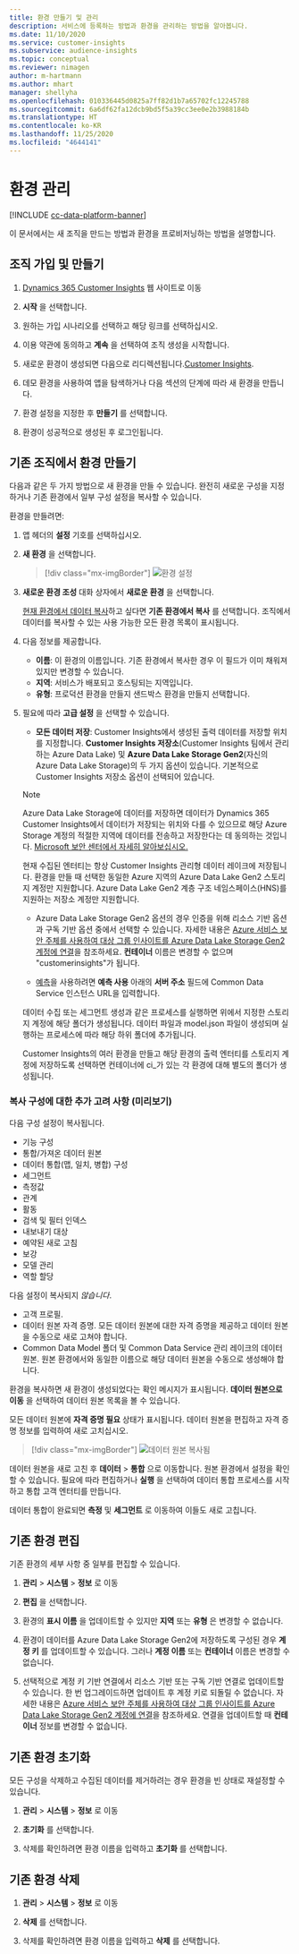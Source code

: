 ```yaml
---
title: 환경 만들기 및 관리
description: 서비스에 등록하는 방법과 환경을 관리하는 방법을 알아봅니다.
ms.date: 11/10/2020
ms.service: customer-insights
ms.subservice: audience-insights
ms.topic: conceptual
ms.reviewer: nimagen
author: m-hartmann
ms.author: mhart
manager: shellyha
ms.openlocfilehash: 010336445d0825a7ff82d1b7a65702fc12245788
ms.sourcegitcommit: 6a6df62fa12dcb9bd5f5a39cc3ee0e2b3988184b
ms.translationtype: HT
ms.contentlocale: ko-KR
ms.lasthandoff: 11/25/2020
ms.locfileid: "4644141"
---
```

# <a name="manage-environments"></a>환경 관리

[!INCLUDE [cc-data-platform-banner](../includes/cc-data-platform-banner.md)]

이 문서에서는 새 조직을 만드는 방법과 환경을 프로비저닝하는 방법을 설명합니다.

## <a name="sign-up-and-create-an-organization"></a>조직 가입 및 만들기

1. [Dynamics 365 Customer Insights](https://dynamics.microsoft.com/ai/customer-insights/) 웹 사이트로 이동

2. **시작** 을 선택합니다.

3. 원하는 가입 시나리오를 선택하고 해당 링크를 선택하십시오.

4. 이용 약관에 동의하고 **계속** 을 선택하여 조직 생성을 시작합니다.

5. 새로운 환경이 생성되면 다음으로 리디렉션됩니다.[Customer Insights](https://home.ci.ai.dynamics.com).

6. 데모 환경을 사용하여 앱을 탐색하거나 다음 섹션의 단계에 따라 새 환경을 만듭니다.

7. 환경 설정을 지정한 후 **만들기** 를 선택합니다.

8. 환경이 성공적으로 생성된 후 로그인됩니다.

## <a name="create-an-environment-in-an-existing-organization"></a>기존 조직에서 환경 만들기

다음과 같은 두 가지 방법으로 새 환경을 만들 수 있습니다. 완전히 새로운 구성을 지정하거나 기존 환경에서 일부 구성 설정을 복사할 수 있습니다.

환경을 만들려면:

1. 앱 헤더의 **설정** 기호를 선택하십시오.

1. **새 환경** 을 선택합니다.

   > [!div class="mx-imgBorder"]
   > ![환경 설정](media/environment-settings-dialog.png)

1. **새로운 환경 조성** 대화 상자에서 **새로운 환경** 을 선택합니다.

   [현재 환경에서 데이터 복사](#additional-considerations-for-copy-configuration-preview)하고 싶다면 **기존 환경에서 복사** 를 선택합니다. 조직에서 데이터를 복사할 수 있는 사용 가능한 모든 환경 목록이 표시됩니다.

1. 다음 정보를 제공합니다.
   - **이름**: 이 환경의 이름입니다. 기존 환경에서 복사한 경우 이 필드가 이미 채워져 있지만 변경할 수 있습니다.
   - **지역**: 서비스가 배포되고 호스팅되는 지역입니다.
   - **유형**: 프로덕션 환경을 만들지 샌드박스 환경을 만들지 선택합니다.

2. 필요에 따라 **고급 설정** 을 선택할 수 있습니다.

   - **모든 데이터 저장**: Customer Insights에서 생성된 출력 데이터를 저장할 위치를 지정합니다. **Customer Insights 저장소**(Customer Insights 팀에서 관리하는 Azure Data Lake) 및 **Azure Data Lake Storage Gen2**(자신의 Azure Data Lake Storage)의 두 가지 옵션이 있습니다. 기본적으로 Customer Insights 저장소 옵션이 선택되어 있습니다.

   > [!NOTE]
   > Azure Data Lake Storage에 데이터를 저장하면 데이터가 Dynamics 365 Customer Insights에서 데이터가 저장되는 위치와 다를 수 있으므로 해당 Azure Storage 계정의 적절한 지역에 데이터를 전송하고 저장한다는 데 동의하는 것입니다. [Microsoft 보안 센터에서 자세히 알아보십시오.](https://www.microsoft.com/trust-center)
   >
   > 현재 수집된 엔터티는 항상 Customer Insights 관리형 데이터 레이크에 저장됩니다.
   > 환경을 만들 때 선택한 동일한 Azure 지역의 Azure Data Lake Gen2 스토리지 계정만 지원합니다.
   > Azure Data Lake Gen2 계층 구조 네임스페이스(HNS)를 지원하는 저장소 계정만 지원합니다.

   - Azure Data Lake Storage Gen2 옵션의 경우 인증을 위해 리소스 기반 옵션과 구독 기반 옵션 중에서 선택할 수 있습니다. 자세한 내용은 [Azure 서비스 보안 주체를 사용하여 대상 그룹 인사이트를 Azure Data Lake Storage Gen2 계정에 연결](connect-service-principal.md)을 참조하세요. **컨테이너** 이름은 변경할 수 없으며 "customerinsights"가 됩니다.
   
   - [예측](predictions.md)을 사용하려면 **예측 사용** 아래의 **서버 주소** 필드에 Common Data Service 인스턴스 URL을 입력합니다.

   데이터 수집 또는 세그먼트 생성과 같은 프로세스를 실행하면 위에서 지정한 스토리지 계정에 해당 폴더가 생성됩니다. 데이터 파일과 model.json 파일이 생성되며 실행하는 프로세스에 따라 해당 하위 폴더에 추가됩니다.

   Customer Insights의 여러 환경을 만들고 해당 환경의 출력 엔터티를 스토리지 계정에 저장하도록 선택하면 컨테이너에 ci_<environmentid>가 있는 각 환경에 대해 별도의 폴더가 생성됩니다.

### <a name="additional-considerations-for-copy-configuration-preview"></a>복사 구성에 대한 추가 고려 사항 (미리보기)

다음 구성 설정이 복사됩니다.

- 기능 구성
- 통합/가져온 데이터 원본
- 데이터 통합(맵, 일치, 병합) 구성
- 세그먼트
- 측정값
- 관계
- 활동 
- 검색 및 필터 인덱스
- 내보내기 대상
- 예약된 새로 고침
- 보강
- 모델 관리
- 역할 할당

다음 설정이 복사되지 *않습니다*.

- 고객 프로필.
- 데이터 원본 자격 증명. 모든 데이터 원본에 대한 자격 증명을 제공하고 데이터 원본을 수동으로 새로 고쳐야 합니다.
- Common Data Model 폴더 및 Common Data Service 관리 레이크의 데이터 원본. 원본 환경에서와 동일한 이름으로 해당 데이터 원본을 수동으로 생성해야 합니다.

환경을 복사하면 새 환경이 생성되었다는 확인 메시지가 표시됩니다. **데이터 원본으로 이동** 을 선택하여 데이터 원본 목록을 볼 수 있습니다.

모든 데이터 원본에 **자격 증명 필요** 상태가 표시됩니다. 데이터 원본을 편집하고 자격 증명 정보를 입력하여 새로 고치십시오.

> [!div class="mx-imgBorder"]
> ![데이터 원본 복사됨](media/data-sources-copied.png)

데이터 원본을 새로 고친 후 **데이터** > **통합** 으로 이동합니다. 원본 환경에서 설정을 확인할 수 있습니다. 필요에 따라 편집하거나 **실행** 을 선택하여 데이터 통합 프로세스를 시작하고 통합 고객 엔터티를 만듭니다.

데이터 통합이 완료되면 **측정** 및 **세그먼트** 로 이동하여 이들도 새로 고칩니다.

## <a name="edit-an-existing-environment"></a>기존 환경 편집

기존 환경의 세부 사항 중 일부를 편집할 수 있습니다.

1. **관리** > **시스템** > **정보** 로 이동

2. **편집** 을 선택합니다.

3. 환경의 **표시 이름** 을 업데이트할 수 있지만 **지역** 또는 **유형** 은 변경할 수 없습니다.

4. 환경이 데이터를 Azure Data Lake Storage Gen2에 저장하도록 구성된 경우 **계정 키** 를 업데이트할 수 있습니다. 그러나 **계정 이름** 또는 **컨테이너** 이름은 변경할 수 없습니다.

5. 선택적으로 계정 키 기반 연결에서 리소스 기반 또는 구독 기반 연결로 업데이트할 수 있습니다. 한 번 업그레이드하면 업데이트 후 계정 키로 되돌릴 수 없습니다. 자세한 내용은 [Azure 서비스 보안 주체를 사용하여 대상 그룹 인사이트를 Azure Data Lake Storage Gen2 계정에 연결](connect-service-principal.md)을 참조하세요. 연결을 업데이트할 때 **컨테이너** 정보를 변경할 수 없습니다.

## <a name="reset-an-existing-environment"></a>기존 환경 초기화

모든 구성을 삭제하고 수집된 데이터를 제거하려는 경우 환경을 빈 상태로 재설정할 수 있습니다.

1.  **관리** > **시스템** > **정보** 로 이동

2.  **초기화** 를 선택합니다. 

3.  삭제를 확인하려면 환경 이름을 입력하고 **초기화** 를 선택합니다.


## <a name="delete-an-existing-environment"></a>기존 환경 삭제

1. **관리** > **시스템** > **정보** 로 이동

1. **삭제** 를 선택합니다.

1. 삭제를 확인하려면 환경 이름을 입력하고 **삭제** 를 선택합니다.
